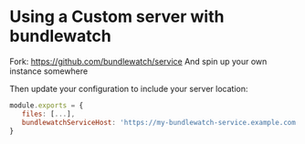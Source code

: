 # Using a Custom server with bundlewatch
Fork:
https://github.com/bundlewatch/service
And spin up your own instance somewhere

Then update your configuration to include your server location:
```js
module.exports = {
   files: [...],
   bundlewatchServiceHost: 'https://my-bundlewatch-service.example.com',
}
```




